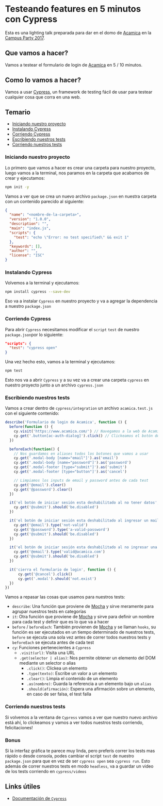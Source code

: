 # Testeando features en 5 minutos con Cypress
Esta es una lighting talk preparada para dar en el domo de [Acamica](https://acamica.com.ar) en la [Campus Party 2017](http://argentina.campus-party.org/).

## Que vamos a hacer?
Vamos a testear el formulario de login de [Acamica](https://www.acamica.com) en 5 / 10 minutos.

## Como lo vamos a hacer?
Vamos a usar [Cypress](https://cypress.io), un framework de testing fácil de usar para testear cualquier cosa que corra en una web.

## Temario
* [Iniciando nuestro proyecto](#iniciando-nuestro-proyecto)
* [Instalando Cypress](#instalando-cypress)
* [Corriendo Cypress](#corriendo-cypress)
* [Escribiendo nuestros tests](#escribiendo-nuestros-tests)
* [Corriendo nuestros tests](#corriendo-nuestros-tests)

### Iniciando nuestro proyecto
Lo primero que vamos a hacer es crear una carpeta para nuestro proyecto, luego vamos a la terminal, nos paramos en la carpeta que acabamos de crear y ejecutamos:
```bash
npm init -y
```
Vamos a ver que se crea un nuevo archivo `package.json` en nuestra carpeta con un contenido parecido al siguiente:
```json
{
  "name": "<nombre-de-la-carpeta>",
  "version": "1.0.0",
  "description": "",
  "main": "index.js",
  "scripts": {
    "test": "echo \"Error: no test specified\" && exit 1"
  },
  "keywords": [],
  "author": "",
  "license": "ISC"
}
```

### Instalando Cypress
Volvemos a la terminal y ejecutamos:
```bash
npm install cypress --save-dev
```
Eso va a instalar `Cypress` en nuestro proyecto y va a agregar la dependencia a nuestro `package.json`

### Corriendo Cypress
Para abrir `Cypress` necesitamos modificar el `script` `test` de nuestro `package.json`por lo siguiente:
```json
"scripts": {
  "test": "cypress open"
}
```
Una vez hecho esto, vamos a la terminal y ejecutamos:
```bash
npm test
```
Esto nos va a abrir `Cypress` y a su vez va a crear una carpeta `cypress` en nuestro proyecto junto a un archivo `cypress.json`

### Escribiendo nuestros tests
Vamos a crear dentro de `cypress/integration` un archivo `acamica.test.js` con el siguiente contenido:

```javascript
describe('Formulario de login de Acamica', function () {
  before(function () {
    cy.visit('https://www.acamica.com/') // Navegamos a la web de Acamica
    cy.get('.button[ac-auth-dialog]').click() // Clickeamos el botón de login para mostrar el modal
  })

  beforeEach(function() {
    // Nos guardamos en aliases todos los botones que vamos a usar
    cy.get('.modal-body [name="email"]').as('email')
    cy.get('.modal-body [name="password"]').as('password')
    cy.get('.modal-footer [type="submit"]').as('submit')
    cy.get('.modal-footer [type="button"]').as('cancel')

    // Limpiamos los inputs de email y password antes de cada test
    cy.get('@email').clear()
    cy.get('@password').clear()
  })

  it('el botón de iniciar sesión esta deshabilitado al no tener datos', function () {
    cy.get('@submit').should('be.disabled')
  })

  it('el botón de iniciar sesión esta deshabilitado al ingresar un mail incorrecto', function () {
    cy.get('@email').type('not-valid')
    cy.get('@password').type('a-valid-password')
    cy.get('@submit').should('be.disabled')
  })

  it('el botón de iniciar sesión esta deshabilitado al no ingresar una contraseña', function () {
    cy.get('@email').type('valid@acamica.com')
    cy.get('@submit').should('be.disabled')
  })

  it('cierra el formulario de login', function () {
      cy.get('@cancel').click()
      cy.get('.modal').should('not.exist')
  })
})
```

Vamos a repasar las cosas que usamos para nuestros tests:
* `describe`: Una función que proviene de [Mocha](https://mochajs.org/) y sirve meramente para agrupar nuestros tests en categorías
* `it`: Otra función que proviene de [Mocha](https://mochajs.org/) y sirve para definir un nombre para cada test y definir que es lo que va a hacer
* `before` / `beforeEach`: También provienen de [Mocha](https://mochajs.org/) y se llaman `hooks`, su función es ser ejecutados en un tiempo determinado de nuestros tests, `before` se ejecuta una sola vez antes de correr todos nuestros tests y `beforeEach` se ejecuta antes de cada test
* `cy`: Funciones pertenecientes a `Cypress`
  * `.visit(url)`: Visita una URL
  * `.get(selector | alias)`: Nos permite obtener un elemento del DOM mediante un selector o alias
    * `.click()`: Clickea un elemento
    * `.type(texto)`: Escribe un valor a un elemento
    * `.clear()`: Limpia el contenido de un elemento
    * `.as(nombre)`: Guarda la referencia a un elemento bajo un `alias`
    * `.should(afirmación)`: Espera una afirmación sobre un elemento, en caso de ser falsa, el test falla

### Corriendo nuestros tests
Si volvemos a la ventana de `Cypress` vamos a ver que nuestro nuevo archivo está ahí, lo clickeamos y vamos a ver todos nuestros tests corriendo, felicitaciones!

### Bonus
Si la interfaz gráfica te parece muy linda, pero preferís correr los tests mas rápido o desde consola, podes cambiar el script `test` de nuestro `package.json` para que en vez de ser `cypress open` sea `cypress run`. Esto además de correr nuestros tests en modo `headless`, va a guardar un video de los tests corriendo en `cypress/videos`

## Links útiles
* [Documentación de `Cypress`](https://docs.cypress.io/api/introduction/api.html)
